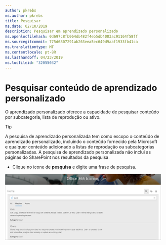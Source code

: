 ```yaml
---
author: pkrebs
ms.author: pkrebs
title: Pesquisar
ms.date: 02/10/2019
description: Pesquisar em aprendizado personalizado
ms.openlocfilehash: 0d697c8fb064db482f4eb5db4003ac91164f58ff
ms.sourcegitcommit: 775d6807291ab263eea5ec649d9aaf1933fb41ca
ms.translationtype: MT
ms.contentlocale: pt-BR
ms.lasthandoff: 04/23/2019
ms.locfileid: "32055032"
---
```

# <a name="search-for-custom-learning-content"></a>Pesquisar conteúdo de aprendizado personalizado

O aprendizado personalizado oferece a capacidade de pesquisar conteúdo por subcategoria, lista de reprodução ou ativo. 

> [!TIP]
> A pesquisa de aprendizado personalizada tem como escopo o conteúdo de aprendizado personalizado, incluindo o conteúdo fornecido pela Microsoft e qualquer conteúdo adicionado a listas de reprodução ou subcategorias personalizadas. A pesquisa de aprendizado personalizada não inclui as páginas do SharePoint nos resultados da pesquisa.     

- Clique no ícone de **pesquisa** e digite uma frase de pesquisa. 

![CG-Search. png](media/cg-search.png)


